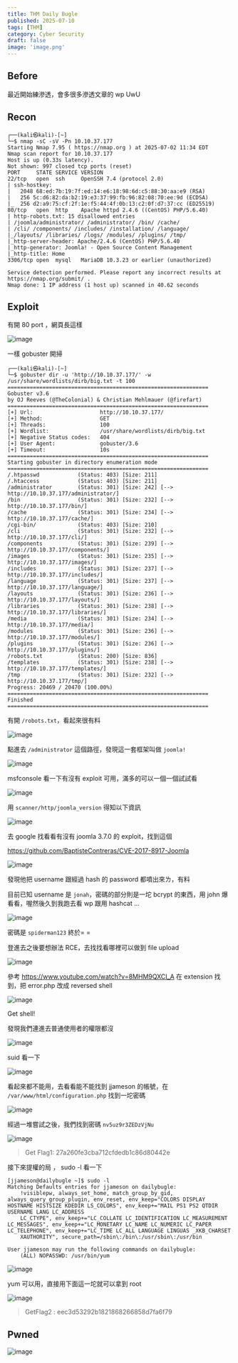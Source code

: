 ```yaml
---
title: THM Daily Bugle
published: 2025-07-10
tags: [THM]
category: Cyber Security
draft: false
image: 'image.png'
---
```


## Before 

最近開始練滲透，會多很多滲透文章的 wp UwU

## Recon

```bash=
┌──(kali㉿kali)-[~]
└─$ nmap -sC -sV -Pn 10.10.37.177
Starting Nmap 7.95 ( https://nmap.org ) at 2025-07-02 11:34 EDT
Nmap scan report for 10.10.37.177
Host is up (0.33s latency).
Not shown: 997 closed tcp ports (reset)
PORT     STATE SERVICE VERSION
22/tcp   open  ssh     OpenSSH 7.4 (protocol 2.0)
| ssh-hostkey:
|   2048 68:ed:7b:19:7f:ed:14:e6:18:98:6d:c5:88:30:aa:e9 (RSA)
|   256 5c:d6:82:da:b2:19:e3:37:99:fb:96:82:08:70:ee:9d (ECDSA)
|_  256 d2:a9:75:cf:2f:1e:f5:44:4f:0b:13:c2:0f:d7:37:cc (ED25519)
80/tcp   open  http    Apache httpd 2.4.6 ((CentOS) PHP/5.6.40)
| http-robots.txt: 15 disallowed entries
| /joomla/administrator/ /administrator/ /bin/ /cache/
| /cli/ /components/ /includes/ /installation/ /language/
|_/layouts/ /libraries/ /logs/ /modules/ /plugins/ /tmp/
|_http-server-header: Apache/2.4.6 (CentOS) PHP/5.6.40
|_http-generator: Joomla! - Open Source Content Management
|_http-title: Home
3306/tcp open  mysql   MariaDB 10.3.23 or earlier (unauthorized)

Service detection performed. Please report any incorrect results at https://nmap.org/submit/ .
Nmap done: 1 IP address (1 host up) scanned in 40.62 seconds
```


## Exploit

有開 80 port ，網頁長這樣

![image](https://hackmd.io/_uploads/Sk6W40fBge.png)

一樣 gobuster 開掃 

```bash=
┌──(kali㉿kali)-[~]
└─$ gobuster dir -u 'http://10.10.37.177/' -w /usr/share/wordlists/dirb/big.txt -t 100
===============================================================
Gobuster v3.6
by OJ Reeves (@TheColonial) & Christian Mehlmauer (@firefart)
===============================================================
[+] Url:                     http://10.10.37.177/
[+] Method:                  GET
[+] Threads:                 100
[+] Wordlist:                /usr/share/wordlists/dirb/big.txt
[+] Negative Status codes:   404
[+] User Agent:              gobuster/3.6
[+] Timeout:                 10s
===============================================================
Starting gobuster in directory enumeration mode
===============================================================
/.htpasswd            (Status: 403) [Size: 211]
/.htaccess            (Status: 403) [Size: 211]
/administrator        (Status: 301) [Size: 242] [--> http://10.10.37.177/administrator/]
/bin                  (Status: 301) [Size: 232] [--> http://10.10.37.177/bin/]
/cache                (Status: 301) [Size: 234] [--> http://10.10.37.177/cache/]
/cgi-bin/             (Status: 403) [Size: 210]
/cli                  (Status: 301) [Size: 232] [--> http://10.10.37.177/cli/]
/components           (Status: 301) [Size: 239] [--> http://10.10.37.177/components/]
/images               (Status: 301) [Size: 235] [--> http://10.10.37.177/images/]
/includes             (Status: 301) [Size: 237] [--> http://10.10.37.177/includes/]
/language             (Status: 301) [Size: 237] [--> http://10.10.37.177/language/]
/layouts              (Status: 301) [Size: 236] [--> http://10.10.37.177/layouts/]
/libraries            (Status: 301) [Size: 238] [--> http://10.10.37.177/libraries/]
/media                (Status: 301) [Size: 234] [--> http://10.10.37.177/media/]
/modules              (Status: 301) [Size: 236] [--> http://10.10.37.177/modules/]
/plugins              (Status: 301) [Size: 236] [--> http://10.10.37.177/plugins/]
/robots.txt           (Status: 200) [Size: 836]
/templates            (Status: 301) [Size: 238] [--> http://10.10.37.177/templates/]
/tmp                  (Status: 301) [Size: 232] [--> http://10.10.37.177/tmp/]
Progress: 20469 / 20470 (100.00%)
===============================================================
Finished
===============================================================
```

有開 `/robots.txt`，看起來很有料

![image](https://hackmd.io/_uploads/ryAKNAzSex.png)

點進去 `/administrator` 這個路徑，發現這一套框架叫做 `joomla!`

![image](https://hackmd.io/_uploads/Hksd0z5Bgl.png)

msfconsole 看一下有沒有 exploit 可用，滿多的可以一個一個試試看

![image](https://hackmd.io/_uploads/B1hgJXqBxe.png)

用 `scanner/http/joomla_version` 得知以下資訊

![image](https://hackmd.io/_uploads/rybCV7cSgg.png)

去 google 找看看有沒有 joomla 3.7.0 的 exploit，找到這個

https://github.com/BaptisteContreras/CVE-2017-8917-Joomla

![image](https://hackmd.io/_uploads/S1m0_m5Bgg.png)

發現他把 username 跟經過 hash 的 password 都噴出來ㄌ，有料

目前已知 username 是 `jonah`，密碼的部分則是一坨 bcrypt 的東西，用 john 爆看看，喔然後久到我跑去看 wp 跟用 hashcat ...

![image](https://hackmd.io/_uploads/Bk7lb4cSlg.png)

密碼是 `spiderman123` 終於= =

登進去之後要想辦法 RCE，去找找看哪裡可以做到 file upload

![image](https://hackmd.io/_uploads/Hy-_-VcSeg.png)

參考 https://www.youtube.com/watch?v=8MHM9QXCI_A 在 extension 找到，把 error.php 改成 reversed shell

![image](https://hackmd.io/_uploads/H1L27VqBgx.png)

Get shell!

發現我們連進去普通使用者的權限都沒 

![image](https://hackmd.io/_uploads/BkXY445Bgl.png)

suid 看一下

![image](https://hackmd.io/_uploads/Byw9ENqrll.png)

看起來都不能用，去看看能不能找到 jjameson 的帳號，在 `/var/www/html/configuration.php` 找到一坨密碼

![image](https://hackmd.io/_uploads/r1z784cSge.png)

經過一堆嘗試之後，我們找到密碼 `nv5uz9r3ZEDzVjNu`

![image](https://hackmd.io/_uploads/ByPuLN9Blg.png)


> Get Flag1: 27a260fe3cba712cfdedb1c86d80442e

接下來提權的局 ， sudo -l 看一下

```bash=
[jjameson@dailybugle ~]$ sudo -l
Matching Defaults entries for jjameson on dailybugle:
    !visiblepw, always_set_home, match_group_by_gid, always_query_group_plugin, env_reset, env_keep="COLORS DISPLAY HOSTNAME HISTSIZE KDEDIR LS_COLORS", env_keep+="MAIL PS1 PS2 QTDIR USERNAME LANG LC_ADDRESS
    LC_CTYPE", env_keep+="LC_COLLATE LC_IDENTIFICATION LC_MEASUREMENT LC_MESSAGES", env_keep+="LC_MONETARY LC_NAME LC_NUMERIC LC_PAPER LC_TELEPHONE", env_keep+="LC_TIME LC_ALL LANGUAGE LINGUAS _XKB_CHARSET
    XAUTHORITY", secure_path=/sbin\:/bin\:/usr/sbin\:/usr/bin

User jjameson may run the following commands on dailybugle:
    (ALL) NOPASSWD: /usr/bin/yum
```

![image](https://hackmd.io/_uploads/rJeC8Ncrll.png)

yum 可以用，直接用下面這一坨就可以拿到 root

![image](https://hackmd.io/_uploads/r1h1vE9rlx.png)

> GetFlag2 : eec3d53292b1821868266858d7fa6f79



## Pwned

![image](https://hackmd.io/_uploads/HJKmPVcSgx.png)
